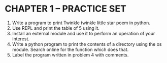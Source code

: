 # CHAPTER 1 – PRACTICE SET

1. Write a program to print Twinkle twinkle little star poem in python.
2. Use REPL and print the table of 5 using it. 
3. Install an external module and use it to perform an operation of your interest. 
4. Write a python program to print the contents of a directory using the os module.
Search online for the function which does that. 
5. Label the program written in problem 4 with comments.
